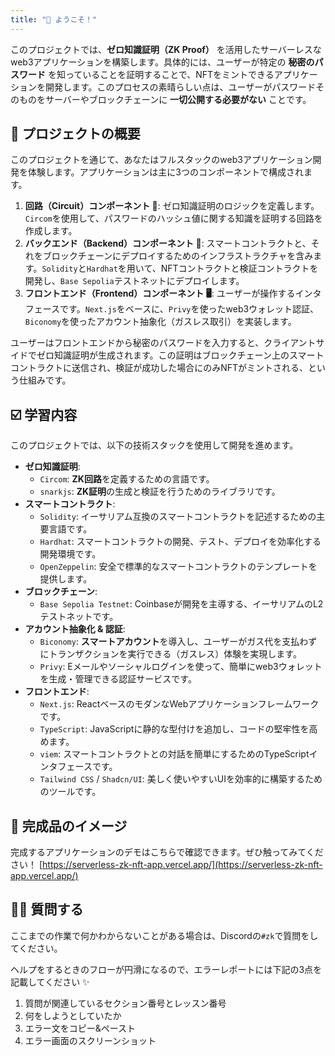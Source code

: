 ```yaml
---
title: "👋 ようこそ！"
---
```


このプロジェクトでは、**ゼロ知識証明（ZK Proof）** を活用したサーバーレスなweb3アプリケーションを構築します。具体的には、ユーザーが特定の **秘密のパスワード** を知っていることを証明することで、NFTをミントできるアプリケーションを開発します。このプロセスの素晴らしい点は、ユーザーがパスワードそのものをサーバーやブロックチェーンに **一切公開する必要がない** ことです。

## 🚀 プロジェクトの概要

このプロジェクトを通じて、あなたはフルスタックのweb3アプリケーション開発を体験します。アプリケーションは主に3つのコンポーネントで構成されます。

1.  **回路（Circuit）コンポーネント 🧠**: ゼロ知識証明のロジックを定義します。`Circom`を使用して、パスワードのハッシュ値に関する知識を証明する回路を作成します。
2.  **バックエンド（Backend）コンポーネント 🔗**: スマートコントラクトと、それをブロックチェーンにデプロイするためのインフラストラクチャを含みます。`Solidity`と`Hardhat`を用いて、NFTコントラクトと検証コントラクトを開発し、`Base Sepolia`テストネットにデプロイします。
3.  **フロントエンド（Frontend）コンポーネント 🖥️**: ユーザーが操作するインタフェースです。`Next.js`をベースに、`Privy`を使ったweb3ウォレット認証、`Biconomy`を使ったアカウント抽象化（ガスレス取引）を実装します。

ユーザーはフロントエンドから秘密のパスワードを入力すると、クライアントサイドでゼロ知識証明が生成されます。この証明はブロックチェーン上のスマートコントラクトに送信され、検証が成功した場合にのみNFTがミントされる、という仕組みです。

## ☑️ 学習内容

このプロジェクトでは、以下の技術スタックを使用して開発を進めます。

- **ゼロ知識証明**:
    - `Circom`: **ZK回路**を定義するための言語です。
    - `snarkjs`: **ZK証明**の生成と検証を行うためのライブラリです。
- **スマートコントラクト**:
    - `Solidity`: イーサリアム互換のスマートコントラクトを記述するための主要言語です。
    - `Hardhat`: スマートコントラクトの開発、テスト、デプロイを効率化する開発環境です。
    - `OpenZeppelin`: 安全で標準的なスマートコントラクトのテンプレートを提供します。
- **ブロックチェーン**:
    - `Base Sepolia Testnet`: Coinbaseが開発を主導する、イーサリアムのL2テストネットです。
- **アカウント抽象化 & 認証**:
    - `Biconomy`: **スマートアカウント**を導入し、ユーザーがガス代を支払わずにトランザクションを実行できる（ガスレス）体験を実現します。
    - `Privy`: Eメールやソーシャルログインを使って、簡単にweb3ウォレットを生成・管理できる認証サービスです。
- **フロントエンド**:
    - `Next.js`: ReactベースのモダンなWebアプリケーションフレームワークです。
    - `TypeScript`: JavaScriptに静的な型付けを追加し、コードの堅牢性を高めます。
    - `viem`: スマートコントラクトとの対話を簡単にするためのTypeScriptインタフェースです。
    - `Tailwind CSS` / `Shadcn/UI`: 美しく使いやすいUIを効率的に構築するためのツールです。

## 🌟 完成品のイメージ

完成するアプリケーションのデモはこちらで確認できます。ぜひ触ってみてください！
[https://serverless-zk-nft-app.vercel.app/](https://serverless-zk-nft-app.vercel.app/)

## 🙋‍♂️ 質問する

ここまでの作業で何かわからないことがある場合は、Discordの`#zk`で質問をしてください。

ヘルプをするときのフローが円滑になるので、エラーレポートには下記の3点を記載してください ✨

1. 質問が関連しているセクション番号とレッスン番号
2. 何をしようとしていたか
3. エラー文をコピー&ペースト
4. エラー画面のスクリーンショット
